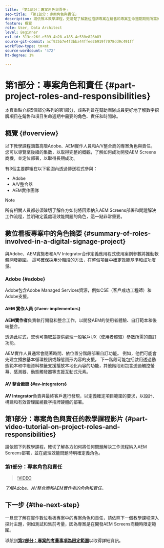 ```yaml
---
title: 「第1部分：專案角色與責任」
seo-title: 「第1部分：專案角色與責任」
description: 請依照本教學課程，更清楚了解數位招牌專案在銷售和專案生命週期期間所需的角色、責任和時間線。
feature: 概覽
role: User, Data Architect
level: Beginner
exl-id: 313cc26f-c509-4b28-a185-4e530e826b83
source-git-commit: acf925b7e4f3bba44ffee26919f7078dd9c491ff
workflow-type: tm+mt
source-wordcount: '472'
ht-degree: 1%

---
```


# 第1部分：專案角色和責任 {#part-project-roles-and-responsibilities}

本頁重點介紹5個部分系列的第1部分，該系列旨在幫助團隊成員更好地了解數字招牌項目在銷售和項目生命週期中需要的角色、責任和時間線。

## 概覽 {#overview}

以下教學課程涵蓋高階Adobe、AEM實作人員和A/V整合商的專案角色與責任。 您可以導覽至後續的集數，以取得完整的概觀，了解如何成功開發AEM Screens商機，並定位部署，以取得長期成功。

有3個主要群組在以下範圍內透過傳送程式參與：

* Adobe
* A/V整合器
* AEM實作團隊

>[!NOTE]
>
>所有相關人員都必須確切了解各方如何將因素納入AEM Screens部署和問題解決工作流程，並明確定義處理效能問題的角色，這一點非常重要。

## 數位看板專案中的角色摘要 {#summary-of-roles-involved-in-a-digital-signage-project}

與Adobe、AEM實施者和A/V Integrator合作定義應用程式使用案例參數將推動軟體開發範圍。 這可確保採用分階段的方法，在整個項目中確定效能基準和成功度量。

### Adobe {#adobe}

Adobe包含Adobe Managed Services資源，例如CSE（客戶成功工程師）和Adobe支援。

#### AEM 實作人員 {#aem-implementors}

**AEM實作者**&#x200B;負責執行開發和整合工作，以開發AEM的使用者體驗、自訂範本和後端整合。

透過此程式，您也可擷取並提供處理一般客戶UX（使用者體驗）參數所需的自訂功能。

AEM實作人員通常會隨著時間、依位置分階段部署自訂功能。 例如，他們可能會先建立播放基本循環視訊或靜態圖形內容的支援。 下一階段可能包括啟用透過動態範本和中繼資料標籤支援播放本地化內容的功能，其他階段則包含透過觸控螢幕、感測器、動態觸發器等支援互動式元素。

#### AV 整合廠商 {#av-integrators}

**AV Integrator**&#x200B;負責與最終客戶進行發現，以定義確定項目範圍的要求，以設計、構建和有效管理圍繞數字招牌硬體的部署。

## 第1部分：專案角色與責任的教學課程影片 {#part-video-tutorial-on-project-roles-and-responsibilities}

請依照下列教學課程，確切了解各方如何將任何問題解決工作流程納入AEM Screens部署，並在處理效能問題時明確定義角色。

### 第1部分：專案角色和責任

>[!VIDEO](https://video.tv.adobe.com/v/28375)

*了解Adobe、AV整合商和AEM實作者的角色和責任。*

## 下一步 {#the-next-step}

一旦您了解在實作數位看板專案中的專案角色和責任，請依照下一個教學課程深入探討主題，例如測試和售前考量，因為專案是在開發AEM Screens商機時限定範圍。

導航到&#x200B;**[第2部分：專案的考量事項為限定範圍](project-considerations.md)**&#x200B;以取得詳細資訊。
